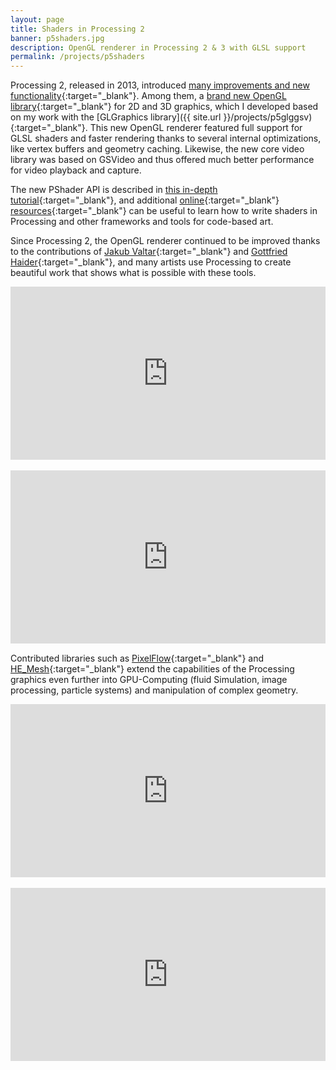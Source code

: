 ```yaml
---
layout: page
title: Shaders in Processing 2 
banner: p5shaders.jpg
description: OpenGL renderer in Processing 2 & 3 with GLSL support
permalink: /projects/p5shaders
---
```


Processing 2, released in 2013, introduced [many improvements and new functionality](https://www.wired.com/2013/06/processing-2-0-released/){:target="_blank"}. Among them, a [brand new OpenGL library](https://portfolio.andrescolubri.net/articles/siggraph2012_processing2_colubri_fry.pdf){:target="_blank"} for 2D and 3D graphics, which I developed based on my work with the [GLGraphics library]({{ site.url }}/projects/p5glggsv){:target="_blank"}. This new OpenGL renderer featured full support for GLSL shaders and faster rendering thanks to several internal optimizations, like vertex buffers and geometry caching. Likewise, the new core video library was based on GSVideo and thus offered much better performance for video playback and capture.

The new PShader API is described in [this in-depth tutorial](https://processing.org/tutorials/pshader/){:target="_blank"}, and additional [online](https://genekogan.com/works/processing-shader-examples/){:target="_blank"} [resources](https://thebookofshaders.com/){:target="_blank"} can be useful to learn how to write shaders in Processing and other frameworks and tools for code-based art. 

Since Processing 2, the OpenGL renderer continued to be improved thanks to the contributions of [Jakub Valtar](https://www.jakubvaltar.com/){:target="_blank"} and [Gottfried Haider](https://ghai.xyz/){:target="_blank"}, and many artists use Processing to create beautiful work that shows what is possible with these tools.


<div style="padding:55% 0 0 0;position:relative;"><iframe src="https://player.vimeo.com/video/121096680?title=0&byline=0&portrait=0" style="position:absolute;top:0;left:0;width:100%;height:100%;" frameborder="0" webkitallowfullscreen mozallowfullscreen allowfullscreen></iframe></div><script src="https://player.vimeo.com/api/player.js"></script>

<br>

<div style="padding:55% 0 0 0;position:relative;"><iframe src="https://player.vimeo.com/video/38840688?title=0&byline=0&portrait=0" style="position:absolute;top:0;left:0;width:100%;height:100%;" frameborder="0" webkitallowfullscreen mozallowfullscreen allowfullscreen></iframe></div><script src="https://player.vimeo.com/api/player.js"></script>

Contributed libraries such as [PixelFlow](https://github.com/diwi/PixelFlow){:target="_blank"} and [HE_Mesh](https://github.com/wblut/HE_Mesh){:target="_blank"} extend the capabilities of the Processing graphics even further into GPU-Computing (fluid Simulation, image processing, particle systems) and manipulation of complex geometry.

<div style="padding:55% 0 0 0;position:relative;"><iframe src="https://player.vimeo.com/video/184850254?title=0&byline=0&portrait=0" style="position:absolute;top:0;left:0;width:100%;height:100%;" frameborder="0" webkitallowfullscreen mozallowfullscreen allowfullscreen></iframe></div><script src="https://player.vimeo.com/api/player.js"></script>

<br>

<div style="padding:55% 0 0 0;position:relative;"><iframe src="https://player.vimeo.com/video/98963271?title=0&byline=0&portrait=0" style="position:absolute;top:0;left:0;width:100%;height:100%;" frameborder="0" webkitallowfullscreen mozallowfullscreen allowfullscreen></iframe></div><script src="https://player.vimeo.com/api/player.js"></script>




